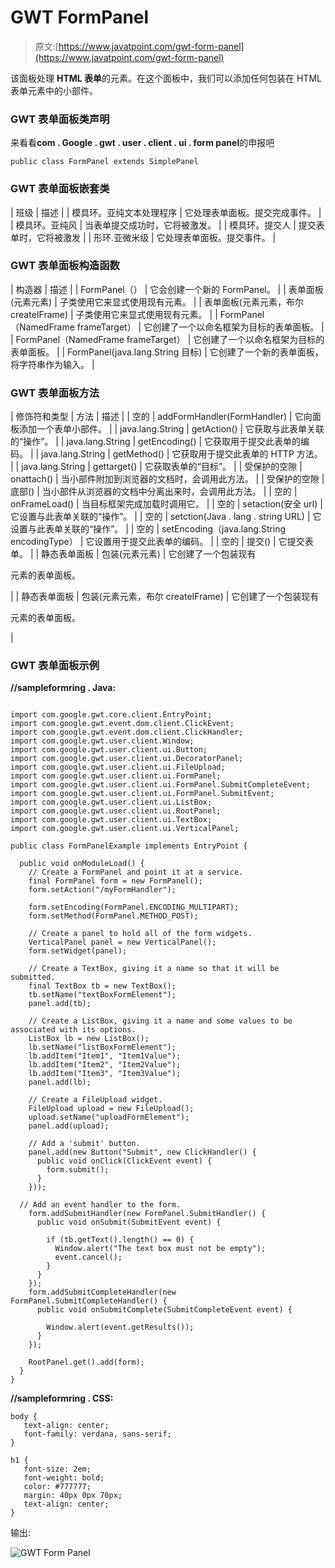 # GWT FormPanel

> 原文:[https://www.javatpoint.com/gwt-form-panel](https://www.javatpoint.com/gwt-form-panel)

该面板处理 **HTML 表单**的元素。在这个面板中，我们可以添加任何包装在 HTML 表单元素中的小部件。

### GWT 表单面板类声明

来看看**com . Google . gwt . user . client . ui . form panel**的申报吧

```
public class FormPanel extends SimplePanel

```

### GWT 表单面板嵌套类

| 班级 | 描述 |
| 模具环。亚纯文本处理程序 | 它处理表单面板。提交完成事件。 |
| 模具环。亚纯风 | 当表单提交成功时，它将被激发。 |
| 模具环。提交人 | 提交表单时，它将被激发 |
| 形环.亚微米级 | 它处理表单面板。提交事件。 |

### GWT 表单面板构造函数

| 构造器 | 描述 |
| FormPanel（） | 它会创建一个新的 FormPanel。 |
| 表单面板(元素元素) | 子类使用它来显式使用现有元素。 |
| 表单面板(元素元素，布尔 createIFrame) | 子类使用它来显式使用现有元素。 |
| FormPanel（NamedFrame frameTarget） | 它创建了一个以命名框架为目标的表单面板。 |
| FormPanel（NamedFrame frameTarget） | 它创建了一个以命名框架为目标的表单面板。 |
| FormPanel(java.lang.String 目标) | 它创建了一个新的表单面板，将字符串作为输入。 |

### GWT 表单面板方法

| 修饰符和类型 | 方法 | 描述 |
| 空的 | addFormHandler(FormHandler) | 它向面板添加一个表单小部件。 |
| java.lang.String | getAction() | 它获取与此表单关联的“操作”。 |
| java.lang.String | getEncoding() | 它获取用于提交此表单的编码。 |
| java.lang.String | getMethod() | 它获取用于提交此表单的 HTTP 方法。 |
| java.lang.String | gettarget() | 它获取表单的“目标”。 |
| 受保护的空隙 | onattach() | 当小部件附加到浏览器的文档时，会调用此方法。 |
| 受保护的空隙 | 底部() | 当小部件从浏览器的文档中分离出来时，会调用此方法。 |
| 空的 | onFrameLoad() | 当目标框架完成加载时调用它。 |
| 空的 | setaction(安全 url) | 它设置与此表单关联的“操作”。 |
| 空的 | setction(Java . lang . string URL) | 它设置与此表单关联的“操作”。 |
| 空的 | setEncoding（java.lang.String encodingType） | 它设置用于提交此表单的编码。 |
| 空的 | 提交() | 它提交表单。 |
| 静态表单面板 | 包装(元素元素) | 它创建了一个包装现有

<form>元素的表单面板。</form>

 |
| 静态表单面板 | 包装(元素元素，布尔 createIFrame) | 它创建了一个包装现有

<form>元素的表单面板。</form>

 |

### GWT 表单面板示例

**//sampleformring . Java:**

```

import com.google.gwt.core.client.EntryPoint;
import com.google.gwt.event.dom.client.ClickEvent;
import com.google.gwt.event.dom.client.ClickHandler;
import com.google.gwt.user.client.Window;
import com.google.gwt.user.client.ui.Button;
import com.google.gwt.user.client.ui.DecoratorPanel;
import com.google.gwt.user.client.ui.FileUpload;
import com.google.gwt.user.client.ui.FormPanel;
import com.google.gwt.user.client.ui.FormPanel.SubmitCompleteEvent;
import com.google.gwt.user.client.ui.FormPanel.SubmitEvent;
import com.google.gwt.user.client.ui.ListBox;
import com.google.gwt.user.client.ui.RootPanel;
import com.google.gwt.user.client.ui.TextBox;
import com.google.gwt.user.client.ui.VerticalPanel;

public class FormPanelExample implements EntryPoint {

  public void onModuleLoad() {
    // Create a FormPanel and point it at a service.
    final FormPanel form = new FormPanel();
    form.setAction("/myFormHandler");

    form.setEncoding(FormPanel.ENCODING_MULTIPART);
    form.setMethod(FormPanel.METHOD_POST);

    // Create a panel to hold all of the form widgets.
    VerticalPanel panel = new VerticalPanel();
    form.setWidget(panel);

    // Create a TextBox, giving it a name so that it will be submitted.
    final TextBox tb = new TextBox();
    tb.setName("textBoxFormElement");
    panel.add(tb);

    // Create a ListBox, giving it a name and some values to be associated with its options.
    ListBox lb = new ListBox();
    lb.setName("listBoxFormElement");
    lb.addItem("Item1", "Item1Value");
    lb.addItem("Item2", "Item2Value");
    lb.addItem("Item3", "Item3Value");
    panel.add(lb);

    // Create a FileUpload widget.
    FileUpload upload = new FileUpload();
    upload.setName("uploadFormElement");
    panel.add(upload);

    // Add a 'submit' button.
    panel.add(new Button("Submit", new ClickHandler() {
      public void onClick(ClickEvent event) {
        form.submit();
      }
    }));

```

```
  // Add an event handler to the form.
    form.addSubmitHandler(new FormPanel.SubmitHandler() {
      public void onSubmit(SubmitEvent event) {

        if (tb.getText().length() == 0) {
          Window.alert("The text box must not be empty");
          event.cancel();
        }
      }
    });
    form.addSubmitCompleteHandler(new FormPanel.SubmitCompleteHandler() {
      public void onSubmitComplete(SubmitCompleteEvent event) {

        Window.alert(event.getResults());
      }
    });

    RootPanel.get().add(form);
  }
}

```

**//sampleformring . CSS:**

```
body {
   text-align: center;
   font-family: verdana, sans-serif;
}

h1 {
   font-size: 2em;
   font-weight: bold;
   color: #777777;
   margin: 40px 0px 70px;
   text-align: center;
}

```

输出:

![GWT Form Panel ](../Images/60df14f04156a21cc2bf80cbd0696533.png)